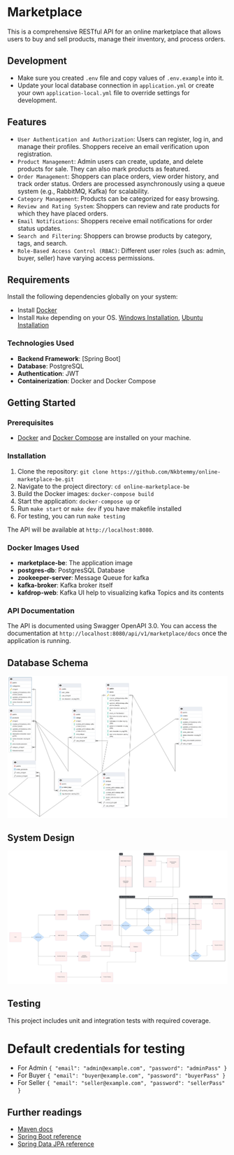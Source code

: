 # Marketplace

This is a comprehensive RESTful API for an online marketplace that allows users to buy and sell products, manage their inventory, and process orders.

## Development

- Make sure you created `.env` file and copy values of `.env.example` into it.
- Update your local database connection in `application.yml` or create your own `application-local.yml` file to override
settings for development.

## Features
- `User Authentication and Authorization`: Users can register, log in, and manage their profiles. Shoppers receive an email verification upon registration.
- `Product Management`: Admin users can create, update, and delete products for sale. They can also mark products as featured.
- `Order Management`: Shoppers can place orders, view order history, and track order status. Orders are processed asynchronously using a queue system (e.g., RabbitMQ, Kafka) for scalability.
- `Category Management`: Products can be categorized for easy browsing.
- `Review and Rating System`: Shoppers can review and rate products for which they have placed orders.
- `Email Notifications`: Shoppers receive email notifications for order status updates.
- `Search and Filtering`: Shoppers can browse products by category, tags, and search.
- `Role-Based Access Control (RBAC)`: Different user roles (such as: admin, buyer, seller) have varying access permissions.

## Requirements

Install the following dependencies globally on your system:

- Install [Docker](https://www.docker.com/)
- Install `Make` depending on your OS. [Windows Installation](https://linuxhint.com/install-use-make-windows/), [Ubuntu Installation](https://linuxhint.com/install-make-ubuntu/)

### Technologies Used

- **Backend Framework**: [Spring Boot]
- **Database**: PostgreSQL
- **Authentication**: JWT
- **Containerization**: Docker and Docker Compose

## Getting Started

### Prerequisites

- [Docker](https://www.docker.com/) and [Docker Compose](https://docs.docker.com/compose/) are installed on your machine.

### Installation

1. Clone the repository: `git clone https://github.com/Nkbtemmy/online-marketplace-be.git`
2. Navigate to the project directory: `cd online-marketplace-be`
3. Build the Docker images: `docker-compose build`
4. Start the application: `docker-compose up` or
5. Run ``make start`` or ``make dev`` if you have makefile installed
6. For testing, you can run ``make testing``

The API will be available at `http://localhost:8080`.
### Docker Images Used
- **marketplace-be**: The application image
- **postgres-db**: PostgresSQL Database
- **zookeeper-server**: Message Queue for kafka
- **kafka-broker**: Kafka broker itself
- **kafdrop-web**: Kafka UI help to visualizing kafka Topics and its contents

### API Documentation

The API is documented using Swagger OpenAPI 3.0. You can access the documentation at `http://localhost:8080/api/v1/marketplace/docs` once the application is running.

## Database Schema

![alt text](image.png)

## System Design

![alt text](image-1.png)

## Testing

This project includes unit and integration tests with required coverage.

# Default credentials for testing

- For Admin
``{
  "email": "admin@example.com",
  "password": "adminPass"
}``
- For Buyer
  ``{
  "email": "buyer@example.com",
  "password": "buyerPass"
  }``
- For Seller
  ``{
  "email": "seller@example.com",
  "password": "sellerPass"
  }``
## Further readings

* [Maven docs](https://maven.apache.org/guides/index.html)  
* [Spring Boot reference](https://docs.spring.io/spring-boot/docs/current/reference/htmlsingle/)  
* [Spring Data JPA reference](https://docs.spring.io/spring-data/jpa/reference/jpa.html)